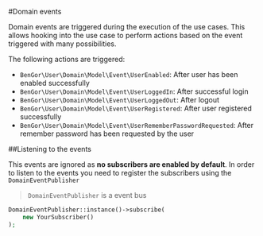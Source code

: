#Domain events

Domain events are triggered during the execution of the use cases. This allows hooking into the use case to 
perform actions based on the event triggered with many possibilities.

The following actions are triggered:

* `BenGor\User\Domain\Model\Event\UserEnabled`: After user has been enabled successfully
* `BenGor\User\Domain\Model\Event\UserLoggedIn`: After successful login
* `BenGor\User\Domain\Model\Event\UserLoggedOut`: After logout
* `BenGor\User\Domain\Model\Event\UserRegistered`: After user registered successfully
* `BenGor\User\Domain\Model\Event\UserRememberPasswordRequested`: After remember password has been requested by the user

##Listening to the events

This events are ignored as **no subscribers are enabled by default**. In order to listen to the events you need to register
the subscribers using the `DomainEventPublisher`

> `DomainEventPublisher` is a event bus 

```php
DomainEventPublisher::instance()->subscribe(
    new YourSubscriber()
);
```
